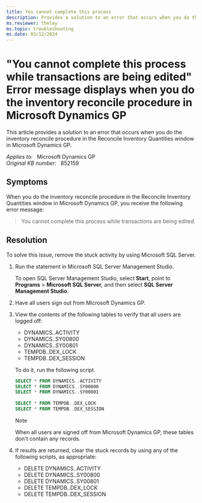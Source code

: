 ```yaml
---
title: You cannot complete this process
description: Provides a solution to an error that occurs when you do the inventory reconcile procedure in the Reconcile Inventory Quantities window in Microsoft Dynamics GP.
ms.reviewer: theley
ms.topic: troubleshooting
ms.date: 03/12/2024
---
```

# "You cannot complete this process while transactions are being edited" Error message displays when you do the inventory reconcile procedure in Microsoft Dynamics GP

This article provides a solution to an error that occurs when you do the inventory reconcile procedure in the Reconcile Inventory Quantities window in Microsoft Dynamics GP.

_Applies to:_ &nbsp; Microsoft Dynamics GP  
_Original KB number:_ &nbsp; 852159

## Symptoms

When you do the inventory reconcile procedure in the Reconcile Inventory Quantities window in Microsoft Dynamics GP, you receive the following error message:

> You cannot complete this process while transactions are being edited.

## Resolution

To solve this issue, remove the stuck activity by using Microsoft SQL Server.

1. Run the statement in Microsoft SQL Server Management Studio.

   To open SQL Server Management Studio, select **Start**, point to **Programs** > **Microsoft SQL Server**, and then select **SQL Server Management Studio**.

2. Have all users sign out from Microsoft Dynamics GP.
3. View the contents of the following tables to verify that all users are logged off:

    - DYNAMICS..ACTIVITY
    - DYNAMICS..SY00800
    - DYNAMICS..SY00801
    - TEMPDB..DEX_LOCK
    - TEMPDB..DEX_SESSION

    To do it, run the following script.

    ```sql
    SELECT * FROM DYNAMICS..ACTIVITY
    SELECT * FROM DYNAMICS..SY00800 
    SELECT * FROM DYNAMICS..SY00801 
          
    SELECT * FROM TEMPDB..DEX_LOCK 
    SELECT * FROM TEMPDB..DEX_SESSION
    ```

    > [!NOTE]
    > When all users are signed off from Microsoft Dynamics GP, these tables don't contain any records.

4. If results are returned, clear the stuck records by using any of the following scripts, as appropriate:

     - DELETE DYNAMICS..ACTIVITY
     - DELETE DYNAMICS..SY00800
     - DELETE DYNAMICS..SY00801
     - DELETE TEMPDB..DEX_LOCK
     - DELETE TEMPDB..DEX_SESSION
